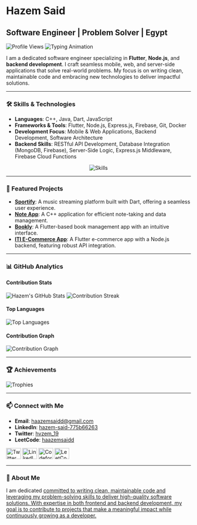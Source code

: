# Hazem Said

## Software Engineer | Problem Solver | Egypt

![Profile Views](https://komarev.com/ghpvc/?username=hazzemSaid&color=blueviolet&style=flat-square)
![Typing Animation](https://readme-typing-svg.herokuapp.com?font=Fira+Code&size=22&pause=800&color=FF6F61&center=true&vCenter=true&width=450&lines=Building+Innovative+Solutions;Flutter+%26+Node.js+Expert;Backend+Development+Specialist;Passionate+Problem+Solver)

I am a dedicated software engineer specializing in **Flutter**, **Node.js**, and **backend development**. I craft seamless mobile, web, and server-side applications that solve real-world problems. My focus is on writing clean, maintainable code and embracing new technologies to deliver impactful solutions.

---

### 🛠️ Skills & Technologies

- **Languages**: C++, Java, Dart, JavaScript
- **Frameworks & Tools**: Flutter, Node.js, Express.js, Firebase, Git, Docker
- **Development Focus**: Mobile & Web Applications, Backend Development, Software Architecture
- **Backend Skills**: RESTful API Development, Database Integration (MongoDB, Firebase), Server-Side Logic, Express.js Middleware, Firebase Cloud Functions

<p align="center">
  <img src="https://skillicons.dev/icons?i=cpp,java,dart,js,flutter,nodejs,express,firebase,git,docker,mongodb&perline=6" alt="Skills" />
</p>

---

### 🌟 Featured Projects

- **[Sportify](https://github.com/hazzemSaid/Sportify)**: A music streaming platform built with Dart, offering a seamless user experience.
- **[Note App](https://github.com/hazzemSaid/note_app)**: A C++ application for efficient note-taking and data management.
- **[Bookly](https://github.com/hazzemSaid/bookly)**: A Flutter-based book management app with an intuitive interface.
- **[ITI E-Commerce App](https://github.com/hazzemSaid/the_final_project_iti)**: A Flutter e-commerce app with a Node.js backend, featuring robust API integration.

---

### 📊 GitHub Analytics

#### Contribution Stats
<p align="left">
  <img src="https://github-readme-stats.vercel.app/api?username=hazzemSaid&show_icons=true&theme=radical&count_private=true" alt="Hazem's GitHub Stats" />
  <img src="https://github-readme-streak-stats.herokuapp.com/?user=hazzemSaid&theme=radical" alt="Contribution Streak" />
</p>

#### Top Languages
<p align="left">
  <img src="https://github-readme-stats.vercel.app/api/top-langs/?username=hazzemSaid&layout=compact&theme=radical" alt="Top Languages" />
</p>

#### Contribution Graph
<p align="left">
  <img src="https://github-readme-activity-graph.vercel.app/graph?username=hazzemSaid&theme=radical" alt="Contribution Graph" />
</p>

---

### 🏆 Achievements

![Trophies](https://github-profile-trophy.vercel.app/?username=hazzemSaid&theme=radical&no-frame=true&margin-w=15)

---

### 📫 Connect with Me

- **Email**: [haazemsaidd@gmail.com](mailto:haazemsaidd@gmail.com)
- **LinkedIn**: [hazem-said-775b66263](https://linkedin.com/in/hazem-said-775b66263)
- **Twitter**: [hvzem_19](https://twitter.com/hvzem_19)
- **LeetCode**: [haazemsaidd](https://www.leetcode.com/haazemsaidd)

<p align="left">
  <a href="https://twitter.com/hvzem_19" target="_blank"><img src="https://raw.githubusercontent.com/rahuldkjain/github-profile-readme-generator/master/src/images/icons/Social/twitter.svg" alt="Twitter" height="30" width="40" /></a>
  <a href="https://linkedin.com/in/hazem-said-775b66263" target="_blank"><img src="https://raw.githubusercontent.com/rahuldkjain/github-profile-readme-generator/master/src/images/icons/Social/linked-in-alt.svg" alt="LinkedIn" height="30" width="40" /></a>
  <a href="https://codeforces.com/profile/hazem__said" target="_blank"><img src="https://raw.githubusercontent.com/rahuldkjain/github-profile-readme-generator/master/src/images/icons/Social/codeforces.svg" alt="Codeforces" height="30" width="40" /></a>
  <a href="https://www.leetcode.com/haazemsaidd" target="_blank"><img src="https://raw.githubusercontent.com/rahuldkjain/github-profile-readme-generator/master/src/images/icons/Social/leet-code.svg" alt="LeetCode" height="30" width="40" /></a>
</p>

---

### 🚀 About Me

I am dedicated [committed to writing clean, maintainable code and leveraging my problem-solving skills to deliver high-quality software solutions. With expertise in both frontend and backend development, my goal is to contribute to projects that make a meaningful impact while continuously growing as a developer.](#)
